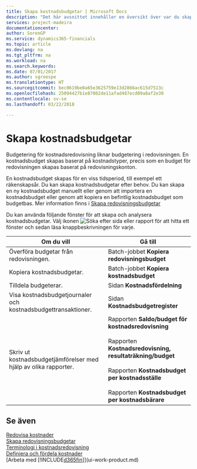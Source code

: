 ```yaml
---
title: Skapa kostnadsbudgetar | Microsoft Docs
description: "Det här avsnittet innehåller en översikt över var du skapar och analyserar kostnadsbudgetar."
services: project-madeira
documentationcenter: 
author: SorenGP
ms.service: dynamics365-financials
ms.topic: article
ms.devlang: na
ms.tgt_pltfrm: na
ms.workload: na
ms.search.keywords: 
ms.date: 07/01/2017
ms.author: sgroespe
ms.translationtype: HT
ms.sourcegitcommit: bec0619be0a65e3625759e13d2866ac615d7513c
ms.openlocfilehash: 25094427b1e87002de11afad487ecd09a8af2e30
ms.contentlocale: sv-se
ms.lasthandoff: 03/22/2018

---
```

# <a name="creating-cost-budgets"></a>Skapa kostnadsbudgetar
Budgetering för kostnadsredovisning liknar budgetering i redovisningen. En kostnadsbudget skapas baserat på kostnadstyper, precis som en budget för redovisningen skapas baserat på redovisningskonton.  

En kostnadsbudget skapas för en viss tidsperiod, till exempel ett räkenskapsår. Du kan skapa kostnadsbudgetar efter behov. Du kan skapa en ny kostnadsbudget manuellt eller genom att importera en kostnadsbudget eller genom att kopiera en befintlig kostnadsbudget som budgetbas. Mer information finns i [Skapa redovisningsbudgetar](finance-how-create-budgets.md)

Du kan använda följande fönster för att skapa och analysera kostnadsbudgetar. Välj ikonen ![Söka efter sida eller rapport](media/ui-search/search_small.png "Ikonen Söka efter sida eller rapport") för att hitta ett fönster och sedan läsa knappbeskrivningen för varje.

|Om du vill|Gå till|  
|--------|---------|  
|Överföra budgetar från redovisningen.|Batch-jobbet **Kopiera redovisningsbudget**|  
|Kopiera kostnadsbudgetar.|Batch-jobbet **Kopiera kostnadsbudget**|  
|Tilldela budgeterar.|Sidan **Kostnadsfördelning**|  
|Visa kostnadsbudgetjournaler och kostnadsbudgettransaktioner.|Sidan **Kostnadsbudgetregister**|  
|Skriv ut kostnadsbudgetjämförelser med hjälp av olika rapporter.|Rapporten **Saldo/budget för kostnadsredovisning**<br /><br /> Rapporten **Kostnadsredovisning, resultaträkning/budget**<br /><br /> Rapporten **Kostnadsbudget per kostnadsställe**<br /><br /> Rapporten **Kostnadsbudget per kostnadsbärare**|  

## <a name="see-also"></a>Se även  
[Redovisa kostnader](finance-manage-cost-accounting.md)  
[Skapa redovisningsbudgetar](finance-how-create-budgets.md)  
[Terminologi i kostnadsredovisning](finance-terminology-in-cost-accounting.md)   
[Definiera och fördela kostnader](finance-define-and-allocate-costs.md)  
[Arbeta med [!INCLUDE[d365fin](includes/d365fin_md.md)]](ui-work-product.md)


